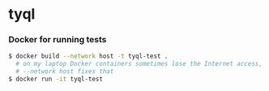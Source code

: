 # tyql

### Docker for running tests
```bash
$ docker build --network host -t tyql-test .
  # on my laptop Docker containers sometimes lose the Internet access,
  # --network host fixes that
$ docker run -it tyql-test
```
